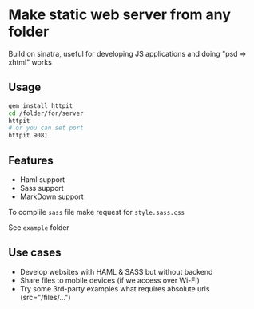 # Make static web server from any folder

Build on sinatra, useful for developing JS applications and doing "psd => xhtml" works

## Usage

```bash
gem install httpit
cd /folder/for/server
httpit
# or you can set port
httpit 9081
```

## Features

* Haml support
* Sass support 
* MarkDown support

To complile `sass` file make request for `style.sass.css`

See `example` folder

## Use cases

* Develop websites with HAML & SASS but without backend
* Share files to mobile devices (if we access over Wi-Fi)
* Try some 3rd-party examples what requires absolute urls (src="/files/...")